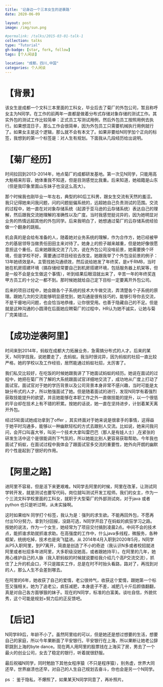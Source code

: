 ```yaml
---
title: '记身边一个三本女生的逆袭路'
date: 2020-06-09

layout: post
image: /img/sun.png

#permalink: /talks/2015-03-01-talk-1
collection: talks
type: "Tutorial"
gh-badge: [star, fork, follow]
tags: [个人闲谈]

location: "成都，四川,中国"
categories: 个人闲谈
---
```


# 【背景】 

该女生是成都一个文科三本里面的工科女，毕业后去了菊厂的外包公司，暂且称呼女主为N同学。在工作的前两年一直都是做着分布式存储对象存储的测试工作。其实外包的测试工作比较简单：正式员工写测试用例，然后外包员工按照用例去执行。如果想混日子，那么工作会很简单，因为外包员工只需要机械执行用例就行了。如果女主是这个逻辑，那么就不会有本文了。如果非要给N同学加个正向的标签，我想到的第一个标签是：对人生有规划。下面我从几段经历给出说明。

# 【菊厂经历】

时间拉回到2013-2014年，地点菊厂的成都研发基地。第一次见N同学，只能用高大魁梧来形容，她体重我不知道，但是目测感觉比我重。后来知道，她祖籍是山东（但是我印象里面山东妹子也没这么高大）。

那个时候我也刚毕业一年左右，典型的80后工科男，跟女生交流有天然的羞涩。我只记得她来问我问题，问的问题挺偏系统的，远超她自己负责测试的范围。交流的过程中，她一直在对对象存储系统（起源于亚马逊的云存储系统）表达自己的理解，然后跟我交流她理解的准确性以及广度。当时我感觉挺诧异的，因为她明显对业务的热情远超其他的外包同学。后来我明白了，她想通过菊厂的云存储系统经验做一个翻身的跳板。

机会真的是会给有准备的人，随着她对业务系统的理解，作为合作方，她已经被甲方的基层领导当做责任田田主来对待了。她身上的担子越来越重，但是她好像很愿意担这个重任。后来她跟我交流了几次，说在外包公司没啥前景，她需要换个环境，但是学校不好，需要通过项目经验去改变。她跟我举了个外包没前景的例子：13年她绩效是A，主管找她沟通绩效，然后说给她发了年终奖，是x千RMB，当时她在机房搭建环境（搞存储经常要自己到机房搭建环境，包括服务器上机架等，但是一般不会是女生做这个事情），听到结果后眼泪就出来了，辛苦一年的年终奖连甲方员工的十分之一都不到。那时候她就给自己定下目标一定要离开外包公司。

后来的项目过程中，她会跟各个子系统的技术大牛做交流，弄清楚各个子系统的原理。跟她几次的交流能够明显感觉到，她沟通是很有技巧的，能够引导你去交流，不是干瘪地问问题，也会恰当地恭维，让你很受用。也善于隐藏自己的不足。但是就是这种沟通的小圆滑在后面她应聘菊厂的过程中，HR认为她不诚实，让她与菊厂完美错过。

# 【成功逆袭阿里】 

时间来到2014年，蚂蚁在成都大力拓展业务，急需搞分布式的人才。后来的某天，N同学找我，说她要走了，去蚂蚁。我当时很诧异，因为蚂蚁的社招一直比较严格，她的学校以及工作经验，居然能通过蚂蚁社招，太厉害了。

我们私交比较好，在吃饭的时候她跟我讲了下她面试蚂蚁的经历。她说在面试的过程中，她把在菊厂所了解的大系统跟面试官详细地交流了，成功地从广度上打动了面试官。面试官对于她的学历背景以及公司背景本身非常不感兴趣，当时可能是太缺分布式的人才，所以勉强面试了她。但是随着面试的进行，发现N同学有着强烈获取技能提升的欲望，并且她能够在本职工作之外一直做技能的提升，以一个很低的平台却在技术上有不错的积累。按她的话说，她一直在坚持进步，计划着某天离开外包。

经过5轮面试她成功拿到了offer ，其实终面对于她来说是很拿手的事情，这得益于她平时沟通多，能够以一种幽默轻松的方式去跟别人交流。比如说，她来问我问问，会开口叫喜大爷，叫另一个技术大拿叫雷巴巴（那人是有娃人士）,在紧张的研发生活中这个是很能调剂下气氛的，所以她能比别人更容易获取帮助。今年我也面试了蚂蚁，在面试过程中我体会了跟面试官多交流的重要性，她外向开朗的幽默的个性是起到了很好的作用。  

# 【阿里之路】

进阿里不容易，但是活下来更艰难。N同学去阿里的时候，阿里在改革，让测试同学转开发，就是测试也要写代码，岗位就叫测试开发工程师。我们的女主，作为一个三流文科学校里面的工科女，就职于大型菊厂的外部测试岗，对于java 或者 python 也只是听过啊，从未实操啊。

这时如果给N 同学打个标签，我认为是：强列的求生欲。不能再回外包，不愿再付出10分努力，拿到1分回报，没路可选，N同学开启了在蚂蚁的疯狂学习之路。按她的说法，作为一个女生，她经常为了项目交付搞到凌晨2点。中间不会的技术点，能抓谁求助就抓谁求助。在高强度的工作中，什么java多线程，微服务，各种框架，统统吃掉，技术也是突飞猛进。从 2014年4月入职到2020年5月，N同学从P5入职阿里，到P7离开，简直是创造了不小的奇迹（我认识N多或者校招就进阿里或者社招多年进阿里，大多职级没她高，或者跟她持平）。在阿里的几年，她用心维护自己的人脉（我入职蚂蚁的时候就说要给我介绍几个高P交流交流），抓住了上升的机会口，不只是踏实工作，总是在时不时抬头看路，路对了，再找到对的人，那么人生不会差到哪去。

在阿里的6年，她收获了自己的爱情，老公很帅气，收获这个爱情，跟她第一个标签又强相关。她为了追老公，疯狂减肥，本身底子不差，减肥几十斤后颜值翻翻，真是对自己各方面够狠的妹子。现在的N同学，标准的白富美。谈吐自信，外貌优秀，这个可能是规划+努力后的正反馈吧。

# 【后记】

N同学89后，年龄不小了。虽然阿里给的可以，但是她还是想过想要的生活，想要自己的家庭，所以今年果断面了平安银行。平安银行在上海，所以果断让她老公辞职跳到上海的byte dance。现在两人用阿里的股票钱在上海买了房，男去了一个最火的创业公司，女去了稳定的银行，听着就很舒服。

最后祝福N同学，同时勉励下其他女程序猿（不只是程序猿），别务虚，世界大同还早，世界崩溃也还早，对自己的人生自己规划去奋斗，你也会是另一个N同学。

ps ： 鉴于隐私，不爆照了，如果某天N同学同意了，再补照片。
